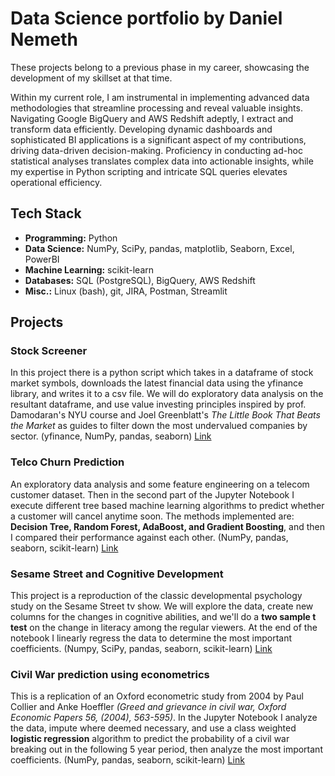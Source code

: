 # Data Science portfolio by Daniel Nemeth

These projects belong to a previous phase in my career, showcasing the development of my skillset at that time.

Within my current role, I am instrumental in implementing advanced data methodologies that streamline processing and reveal valuable insights. Navigating Google BigQuery and AWS Redshift adeptly, I extract and transform data efficiently. Developing dynamic dashboards and sophisticated BI applications is a significant aspect of my contributions, driving data-driven decision-making. Proficiency in conducting ad-hoc statistical analyses translates complex data into actionable insights, while my expertise in Python scripting and intricate SQL queries elevates operational efficiency.

## Tech Stack

* **Programming:**      Python
* **Data Science:**     NumPy, SciPy, pandas, matplotlib, Seaborn, Excel, PowerBI
* **Machine Learning:** scikit-learn
* **Databases:**        SQL (PostgreSQL), BigQuery, AWS Redshift
* **Misc.:**            Linux (bash), git, JIRA, Postman, Streamlit

## Projects

### Stock Screener

In this project there is a python script which takes in a dataframe of stock market symbols, downloads the latest financial data using the yfinance library, and writes it to a csv file. We will do exploratory data analysis on the resultant dataframe, and use value investing principles inspired by prof. Damodaran's NYU course and Joel Greenblatt's *The Little Book That Beats the Market* as guides to filter down the most undervalued companies by sector. (yfinance, NumPy, pandas, seaborn) [Link](https://github.com/daninemeth/daninemeth.github.io/tree/main/stock_screener)

### Telco Churn Prediction

An exploratory data analysis and some feature engineering on a telecom customer dataset. Then in the second part of the Jupyter Notebook I execute different tree based machine learning algorithms to predict whether a customer will cancel anytime soon. The methods implemented are: **Decision Tree, Random Forest, AdaBoost, and Gradient Boosting**, and then I compared their performance against each other. (NumPy, pandas, seaborn, scikit-learn) [Link](https://github.com/daninemeth/daninemeth.github.io/tree/main/churn_prediction)

### Sesame Street and Cognitive Development

This project is a reproduction of the classic developmental psychology study on the Sesame Street tv show. We will explore the data, create new columns for the changes in cognitive abilities, and we'll do a **two sample t test** on the change in literacy among the regular viewers. At the end of the notebook I linearly regress the data to determine the most important coefficients. (Numpy, SciPy, pandas, seaborn, scikit-learn) [Link](https://github.com/daninemeth/daninemeth.github.io/tree/main/sesame_street_cognition)

### Civil War prediction using econometrics

This is a replication of an Oxford econometric study from 2004 by Paul Collier and Anke Hoeffler *(Greed and grievance in civil war, Oxford Economic Papers 56, (2004), 563-595)*.  In the Jupyter Notebook I analyze the data, impute where deemed necessary, and use a class weighted **logistic regression** algorithm to predict the probability of a civil war breaking out in the following 5 year period, then analyze the most important coefficients. (NumPy, pandas, seaborn, scikit-learn) [Link](https://github.com/daninemeth/daninemeth.github.io/tree/main/civil_wars)

